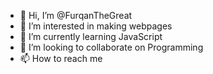- 👋 Hi, I’m @FurqanTheGreat
- 👀 I’m interested in making webpages
- 🌱 I’m currently learning JavaScript
- 💞️ I’m looking to collaborate on Programming
- 📫 How to reach me 

<!---
FurqanTheGreat/FurqanTheGreat is a ✨ special ✨ repository because its `README.md` (this file) appears on your GitHub profile.
You can click the Preview link to take a look at your changes.
--->
